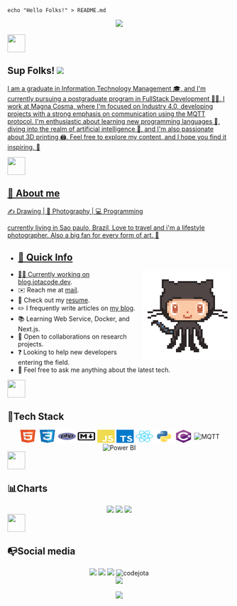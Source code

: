 ```shell
echo "Hello Folks!" > README.md
```

<p align="center">
  <img src="https://miro.medium.com/max/1400/1*aSBeNSEcBvl8wBVIpUlnCQ.gif"  />
</p>

<img align="center" height="40" width="40" src="https://media4.giphy.com/media/v1.Y2lkPTc5MGI3NjExZmk1dXJteTRsYjJvbHc5dDVweXZ4em9peG91dTJ5NWRuNHcydHo4OCZlcD12MV9pbnRlcm5hbF9naWZfYnlfaWQmY3Q9cw/1ynCEtlgMPAeNAqdnu/giphy.gif">  </a>
## Sup Folks!  <a href="#"><img src="https://images.emojiterra.com/google/noto-emoji/unicode-15/animated/1f4aa.gif" width="25">

I am a graduate in Information Technology Management 🎓, and I'm currently pursuing a postgraduate program in FullStack Development 🧑‍🔬. I work at Magna Cosma, where I'm focused on Industry 4.0, developing projects with a strong emphasis on communication using the MQTT protocol. I'm enthusiastic about learning new programming languages 🚀, diving into the realm of artificial intelligence 🤖, and I'm also passionate about 3D printing 🖨️. Feel free to explore my content, and I hope you find it inspiring. 🌟

 <img align="center" height="40" width="40" src="https://media4.giphy.com/media/v1.Y2lkPTc5MGI3NjExZmk1dXJteTRsYjJvbHc5dDVweXZ4em9peG91dTJ5NWRuNHcydHo4OCZlcD12MV9pbnRlcm5hbF9naWZfYnlfaWQmY3Q9cw/1ynCEtlgMPAeNAqdnu/giphy.gif"> 
 
 ## 🐺 About me

✍️ Drawing | 📸 Photography | 💻 Programming

 currently living in Sao paulo, Brazil, Love to travel and i'm a lifestyle photographer. Also a big fan for every form of art. 🐺

- ## 🚀 Quick Info

<img align="right" src="https://github.com/codejota/codejota/blob/main/img/octocat-anime.gif" />

- 👨‍💻 Currently working on [blog.jotacode.dev](https://blog.jotacode.dev).
- ✉️ Reach me at [mail](mailto:contato@jotacode.dev).
- 📜 Check out my [resume](https://cv.jotacode.dev/).
- ✏️ I frequently write articles on [my blog](https://blog.jotacode.dev/blog).
- 📚 Learning Web Service, Docker, and Next.js.
- 👥 Open to collaborations on research projects.
- ❓ Looking to help new developers entering the field.
- 💬 Feel free to ask me anything about the latest tech.

 <img align="center" height="40" width="40" src="https://media4.giphy.com/media/v1.Y2lkPTc5MGI3NjExZmk1dXJteTRsYjJvbHc5dDVweXZ4em9peG91dTJ5NWRuNHcydHo4OCZlcD12MV9pbnRlcm5hbF9naWZfYnlfaWQmY3Q9cw/1ynCEtlgMPAeNAqdnu/giphy.gif"> 
 
  ## 👾Tech Stack

<div style="display: inline_block" align="center">
    <img align="center" height="30" width="40" src="https://raw.githubusercontent.com/devicons/devicon/master/icons/html5/html5-original.svg" alt="HTML5">
    <img align="center" height="30" width="40" src="https://raw.githubusercontent.com/devicons/devicon/master/icons/css3/css3-original.svg" alt="CSS3">
    <img align="center" height="30" width="40" src="https://raw.githubusercontent.com/devicons/devicon/master/icons/php/php-original.svg" alt="PHP">
    <img align="center" height="30" width="40" src="https://raw.githubusercontent.com/devicons/devicon/master/icons/markdown/markdown-original.svg" alt="Markdown">
    <img align="center" height="30" width="40" src="https://raw.githubusercontent.com/devicons/devicon/master/icons/javascript/javascript-plain.svg" alt="JavaScript">
    <img align="center" height="30" width="40" src="https://raw.githubusercontent.com/devicons/devicon/master/icons/typescript/typescript-plain.svg" alt="TypeScript">
    <img align="center" height="30" width="40" src="https://raw.githubusercontent.com/devicons/devicon/master/icons/react/react-original.svg" alt="React">
    <img align="center" height="30" width="40" src="https://raw.githubusercontent.com/devicons/devicon/master/icons/python/python-original.svg" alt="Python">
    <img align="center" height="30" width="40" src="https://raw.githubusercontent.com/devicons/devicon/master/icons/csharp/csharp-original.svg" alt="C#">
    <img align="center" height="40" width="40" src="https://www.opc-router.de/wp-content/uploads/2022/07/MQTT_128px-1.png" alt="MQTT">
    <img align="center" height="40" width="40" src="https://cdn.iconscout.com/icon/free/png-256/free-power-bi-3244521-2701891.png?f=webp" alt="Power BI">
</div>


<img align="center" height="40" width="40" src="https://media4.giphy.com/media/v1.Y2lkPTc5MGI3NjExZmk1dXJteTRsYjJvbHc5dDVweXZ4em9peG91dTJ5NWRuNHcydHo4OCZlcD12MV9pbnRlcm5hbF9naWZfYnlfaWQmY3Q9cw/1ynCEtlgMPAeNAqdnu/giphy.gif">   

## 📊Charts

<div align="center">
   <img height="130em" src="https://github-readme-stats.vercel.app/api?username=codejota&theme=calm&hide_border=false&include_all_commits=true&count_private=true"/>
  <img height="130em" src="https://github-readme-streak-stats.herokuapp.com/?user=codejota&theme=calm&hide_border=false"/>
  <img height= "130em" src="https://github-readme-stats.vercel.app/api/top-langs/?username=codejota&theme=calm&hide_border=false&include_all_commits=true&count_private=true&layout=compact"/>

</div>

 <img align="center" height="40" width="40" src="https://media4.giphy.com/media/v1.Y2lkPTc5MGI3NjExZmk1dXJteTRsYjJvbHc5dDVweXZ4em9peG91dTJ5NWRuNHcydHo4OCZlcD12MV9pbnRlcm5hbF9naWZfYnlfaWQmY3Q9cw/1ynCEtlgMPAeNAqdnu/giphy.gif">
 
  ##  :mailbox_with_no_mail:Social media

<p align="center">
    <a href="https://www.linkedin.com/in/juniorjota/"><img src="https://img.shields.io/badge/linkedin-%230177B5?style=flat&logo=linkedin&logoColor=white"/></a>
    <a href = "mailto:contato@codejota.com"><img src="https://img.shields.io/badge/Mail-%23FF0000?style=flat&logo=GMail&logoColor=white"/></a>
    <a href="https://wakatime.com/@codejota"><img src="https://wakatime.com/badge/user/9b69e382-a961-4fe1-a77d-136b1f73ae6f.svg"/></a>
  <img src="https://komarev.com/ghpvc/?username=codejota" alt="codejota" /></br>
 <a href="https://buymeacoffee.com/codejotadev"><img src="https://img.shields.io/badge/Buy%20Me%20a%20Coffee-ffdd00?style=for-the-badge&logo=buy-me-a-coffee&logoColor=black"/></a>

  </p>
<p align="center">
  <img src="https://capsule-render.vercel.app/api?type=waving&color=gradient&height=80&section=footer"/>
</p>